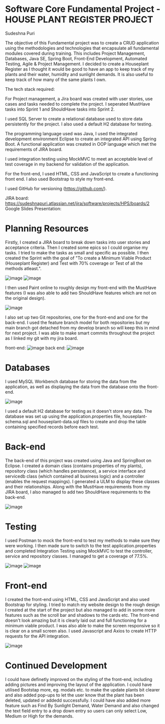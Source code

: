 # Software Core Fundamental Project - HOUSE PLANT REGISTER PROJECT
Sudeshna Puri

The objective of this Fundamental project was to create a CRUD application using the methodologies and technologies that encapsulate all fundamental modules covered during training. This includes Project Management, Databases, Java SE, Spring Boot, Front-End Development, Automated Testing, Agile & Project Management. I decided to create a Houseplant Register as I thought it would be good to have an app to keep track of my plants and their water, humidity and sunlight demands. It is also useful to keep track of how many of the same plants I own.

The tech stack required:

For Project management, a Jira board was created with user stories, use cases and tasks needed to complete the project. I seperated MustHave tasks into Sprint 1 and ShouldHave tasks into Sprint 2.

I used SQL Server to create a relational database used to store data persistently for the project. I also used a default H2 database for testing.

The programming language used was Java, I used the integrated development environment Eclipse to create an integrated API using Spring Boot. A functional application was created in OOP language which met the requirements of JIRA board.
 
I used integration testing using MockMVC to meet an acceptable level of test coverage in my backend for validation of the application.

For the front-end, I used HTML, CSS and JavaScript to create a functioning front end. I also used Bootstrap to style my front-end. 

I used GitHub for versioning (https://github.com/).

JIRA board: https://sudeshnapuri.atlassian.net/jira/software/projects/HPS/boards/2
Google Slides Presentation: 

# Planning Resources
Firstly, I created a JIRA board to break down tasks into user stories and acceptance criteria. Then I created some epics so I could organise my tasks. I tried to make the tasks as small and specific as possible. I then created the Sprint with the goal of "To create a Minimum Viable Product (Houseplant Register) and Test with 70% coverage or Test of all the methods atleast.". 

![image](https://user-images.githubusercontent.com/93253004/146407972-db281a46-5d53-4a61-93e5-599a72a8f80d.png)
![image](https://user-images.githubusercontent.com/93253004/146408031-d0f19203-625b-49a2-b638-8ae9422a14ac.png)

I then used Paint online to roughly design my front-end with the MustHave features (I was also able to add two ShouldHave features which are not on the original design).

![image](https://user-images.githubusercontent.com/93253004/146408214-b1970bb7-546c-47ac-9f75-92a138a92601.png)

I also set up two Git repositories, one for the front-end and one for the back-end. I used the feature branch model for both repositories but my main branch got detached from my develop branch so will keep this in mind for next project. I was able to make smart commits throughout the project as I linked my git with my jira board.

front-end:
![image](https://user-images.githubusercontent.com/93253004/146408483-d50668ac-1f7b-44d1-be50-4a24662707d5.png)
back end:
![image](https://user-images.githubusercontent.com/93253004/146408558-ce8c2f90-4c95-445d-80d2-f79b781e74b1.png)


# Databases
I used MySQL Workbench database for storing the data from the application, as well as displaying the data from the database onto the front-end.

![image](https://user-images.githubusercontent.com/93253004/146408674-7d73e7e3-d4f3-4685-8181-8c5e052bcdd8.png)

I used a default H2 database for testing as it doesn't store any data. The database was set up using the application.properties file, houseplant-schema.sql and houseplant-data.sql files to create and drop the table containing specified records before each test.

# Back-end
The back-end of this project was created using Java and SpringBoot on Eclipse. I created a domain class (contains properties of my plants), repository class (which handles persistence), a service interface and servicedb class (which contained all business logic) and a controller (enables the request mappings). I generated a ULM to display these classes and their relationships. Along with the MustHave requirements from my JIRA board, I also managed to add two ShouldHave requirements to the back-end.

![image](https://user-images.githubusercontent.com/93253004/146408864-a8c7ee97-1b09-4a16-84eb-9272693563f1.png)

# Testing
I used Postman to mock the front-end to test my methods to make sure they were working. I then made sure to switch to the test application.properties and completed Integration Testing using MockMVC to test the controller, service and repository classes. I managed to get a coverage of 77.5%.

![image](https://user-images.githubusercontent.com/93253004/146409047-46c4a74a-ef83-4595-8cff-779e6a07dfbf.png)
![image](https://user-images.githubusercontent.com/93253004/146409179-da425ce2-2e26-4ac2-8994-45896098899b.png)

# Front-end
I created the front-end using HTML, CSS and JavaScript and also used Bootstrap for styling. I tried to match my website design to the rough design I created at the start of the project but also managed to add in some more features such as the scroll bar and shadows to the cards etc. The front-end doesn't look amazing but it is clearly laid out and full functioning for a minimum viable product. I was also able to make the screen responsive so it is clear on a small screen also. I used Javascript and Axios to create HTTP requests for the API integration.

![image](https://user-images.githubusercontent.com/93253004/146409483-332c16d9-7fef-4dff-9d00-deb2a3edab53.png)

# Continued Development
I could have definetly improved on the styling of the front-end, including adding pictures and improving the layout of the application. I could have utilised Bootstap more, eg. modals etc. to make the update plants bit clearer and also added pop-ups to let the user know that the plant has been deleted, updated or addedd successfully. I could have also added more feature such as Find By Sunlight Demand, Water Demand and also changed the text field entry to a drop down entry so users can only select Low, Medium or High for the demands.



